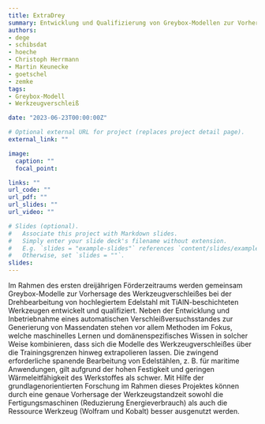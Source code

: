 ```yaml
---
title: ExtraDrey
summary: Entwicklung und Qualifizierung von Greybox-Modellen zur Vorhersage des Werkzeugverschleißes bei der Drehbearbeitung von hochlegiertem Edelstahl mit TiAlN-beschichteten Werkzeugen
authors:
- dege
- schibsdat
- hoeche
- Christoph Herrmann
- Martin Keunecke
- goetschel
- zemke
tags:
- Greybox-Modell
- Werkzeugverschleiß

date: "2023-06-23T00:00:00Z"

# Optional external URL for project (replaces project detail page).
external_link: ""

image:
  caption: ""
  focal_point:

links: ""
url_code: ""
url_pdf: ""
url_slides: ""
url_video: ""

# Slides (optional).
#   Associate this project with Markdown slides.
#   Simply enter your slide deck's filename without extension.
#   E.g. `slides = "example-slides"` references `content/slides/example-slides.md`.
#   Otherwise, set `slides = ""`.
slides:
---
```


Im Rahmen des ersten dreijährigen Förderzeitraums werden gemeinsam Greybox-Modelle zur Vorhersage des Werkzeugverschleißes bei der Drehbearbeitung von hochlegiertem Edelstahl mit TiAlN-beschichteten Werkzeugen entwickelt und qualifiziert.
Neben der Entwicklung und Inbetriebnahme eines automatischen Verschleißversuchsstandes zur Generierung von Massendaten stehen vor allem Methoden im Fokus, welche maschinelles Lernen und domänenspezifisches Wissen in solcher Weise kombinieren, dass sich die Modelle des Werkzeugverschleißes über die Trainingsgrenzen hinweg extrapolieren lassen.
Die zwingend erforderliche spanende Bearbeitung von Edelstählen, z. B. für maritime Anwendungen, gilt aufgrund der hohen Festigkeit und geringen Wärmeleitfähigkeit des Werkstoffes als schwer.
Mit Hilfe der grundlagenorientierten Forschung im Rahmen dieses Projektes können durch eine genaue Vorhersage der Werkzeugstandzeit sowohl die Fertigungsmaschinen (Reduzierung Energieverbrauch) als auch die Ressource Werkzeug (Wolfram und Kobalt) besser ausgenutzt werden.
